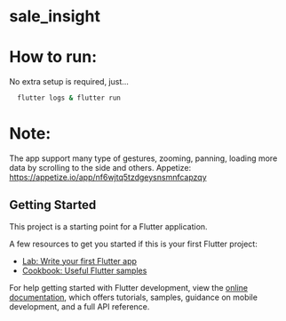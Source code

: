 # sale_insight

# How to run:
No extra setup is required, just...
```bash
  flutter logs & flutter run 
```

# Note:
The app support many type of gestures, zooming, panning, loading more data by scrolling to the side and others.
Appetize: https://appetize.io/app/nf6wjtq5tzdgeysnsmnfcapzqy
## Getting Started

This project is a starting point for a Flutter application.

A few resources to get you started if this is your first Flutter project:

- [Lab: Write your first Flutter app](https://docs.flutter.dev/get-started/codelab)
- [Cookbook: Useful Flutter samples](https://docs.flutter.dev/cookbook)

For help getting started with Flutter development, view the
[online documentation](https://docs.flutter.dev/), which offers tutorials,
samples, guidance on mobile development, and a full API reference.
